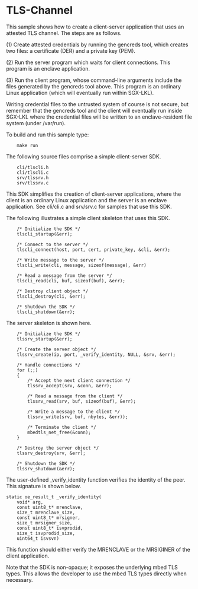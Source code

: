 TLS-Channel
===========

This sample shows how to create a client-server application that uses an
attested TLS channel. The steps are as follows.

(1) Create attested credentials by running the gencreds tool, which
    creates two files: a certificate (DER) and a private key (PEM).

(2) Run the server program which waits for client connections. This program
    is an enclave application.

(3) Run the client program, whose command-line arguments include the files
    generated by the gencreds tool above. This program is an ordinary Linux
    application (which will eventually run within SGX-LKL).

Writing credential files to the untrusted system of course is not secure, but
remember that the gencreds tool and the client will eventually run inside
SGX-LKL where the credential files will be written to an enclave-resident file
system (under /var/run).

To build and run this sample type:

```
    make run
```

The following source files comprise a simple client-server SDK.

```
    cli/tlscli.h
    cli/tlscli.c
    srv/tlssrv.h
    srv/tlssrv.c
```

This SDK simplifies the creation of client-server applications, where
the client is an ordinary Linux application and the server is an enclave
application. See cli/cli.c and srv/srv.c for samples that use this SDK.

The following illustrates a simple client skeleton that uses this SDK.

```
    /* Initialize the SDK */
    tlscli_startup(&err);

    /* Connect to the server */
    tlscli_connect(host, port, cert, private_key, &cli, &err);

    /* Write message to the server */
    tlscli_write(cli, message, sizeof(message), &err)

    /* Read a message from the server */
    tlscli_read(cli, buf, sizeof(buf), &err);

    /* Destroy client object */
    tlscli_destroy(cli, &err);

    /* Shutdown the SDK */
    tlscli_shutdown(&err);
```

The server skeleton is shown here.

```
    /* Initialize the SDK */
    tlssrv_startup(&err);

    /* Create the server object */
    tlssrv_create(ip, port, _verify_identity, NULL, &srv, &err);

    /* Handle connections */
    for (;;)
    {
        /* Accept the next client connection */
        tlssrv_accept(srv, &conn, &err);

        /* Read a message from the client */
        tlssrv_read(srv, buf, sizeof(buf), &err);

        /* Write a message to the client */
        tlssrv_write(srv, buf, nbytes, &err));

        /* Terminate the client */
        mbedtls_net_free(&conn);
    }

    /* Destroy the server object */
    tlssrv_destroy(srv, &err);

    /* Shutdown the SDK */
    tlssrv_shutdown(&err);
```

The user-defined _verify_identity function verifies the identity of the peer.
This signature is shown below.

```
static oe_result_t _verify_identity(
    void* arg,
    const uint8_t* mrenclave,
    size_t mrenclave_size,
    const uint8_t* mrsigner,
    size_t mrsigner_size,
    const uint8_t* isvprodid,
    size_t isvprodid_size,
    uint64_t isvsvn)
```

This function should either verify the MRENCLAVE or the MRSIGINER of the client
application.

Note that the SDK is non-opaque; it exposes the underlying mbed TLS types. This
allows the developer to use the mbed TLS types directly when necessary.
